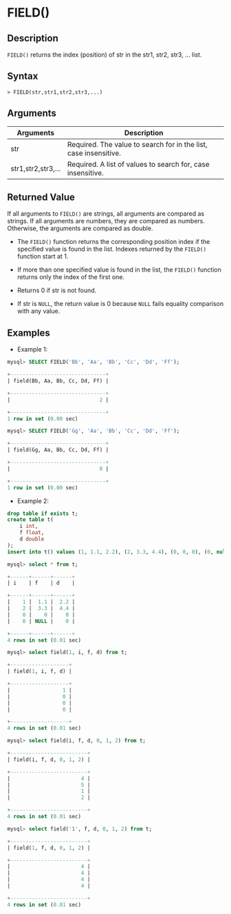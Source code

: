 # **FIELD()**

## **Description**

`FIELD()` returns the index (position) of str in the str1, str2, str3, ... list.

## **Syntax**

```
> FIELD(str,str1,str2,str3,...)
```

## **Arguments**

|  Arguments   | Description  |
|  ----  | ----  |
| str | Required. The value to search for in the list, case insensitive.|
| str1,str2,str3,... | Required. A list of values to search for, case insensitive.|

## **Returned Value**

If all arguments to `FIELD()` are strings, all arguments are compared as strings. If all arguments are numbers, they are compared as numbers. Otherwise, the arguments are compared as double.

- The `FIELD()` function returns the corresponding position index if the specified value is found in the list. Indexes returned by the `FIELD()` function start at 1.

- If more than one specified value is found in the list, the `FIELD()` function returns only the index of the first one.

- Returns 0 if str is not found.

- If str is `NULL`, the return value is 0 because `NULL` fails equality comparison with any value.

## **Examples**

- Example 1:

```sql
mysql> SELECT FIELD('Bb', 'Aa', 'Bb', 'Cc', 'Dd', 'Ff');

+-------------------------------+
| field(Bb, Aa, Bb, Cc, Dd, Ff) |

+-------------------------------+
|                             2 |

+-------------------------------+
1 row in set (0.00 sec)

mysql> SELECT FIELD('Gg', 'Aa', 'Bb', 'Cc', 'Dd', 'Ff');

+-------------------------------+
| field(Gg, Aa, Bb, Cc, Dd, Ff) |

+-------------------------------+
|                             0 |

+-------------------------------+
1 row in set (0.00 sec)
```

- Example 2:

```sql
drop table if exists t;
create table t(
    i int,
    f float,
    d double
);
insert into t() values (1, 1.1, 2.2), (2, 3.3, 4.4), (0, 0, 0), (0, null, 0);

mysql> select * from t;

+------+------+------+
| i    | f    | d    |

+------+------+------+
|    1 |  1.1 |  2.2 |
|    2 |  3.3 |  4.4 |
|    0 |    0 |    0 |
|    0 | NULL |    0 |

+------+------+------+
4 rows in set (0.01 sec)

mysql> select field(1, i, f, d) from t;

+-------------------+
| field(1, i, f, d) |

+-------------------+
|                 1 |
|                 0 |
|                 0 |
|                 0 |

+-------------------+
4 rows in set (0.01 sec)

mysql> select field(i, f, d, 0, 1, 2) from t;

+-------------------------+
| field(i, f, d, 0, 1, 2) |

+-------------------------+
|                       4 |
|                       5 |
|                       1 |
|                       2 |

+-------------------------+
4 rows in set (0.01 sec)

mysql> select field('1', f, d, 0, 1, 2) from t;

+-------------------------+
| field(1, f, d, 0, 1, 2) |

+-------------------------+
|                       4 |
|                       4 |
|                       4 |
|                       4 |

+-------------------------+
4 rows in set (0.01 sec)
```
